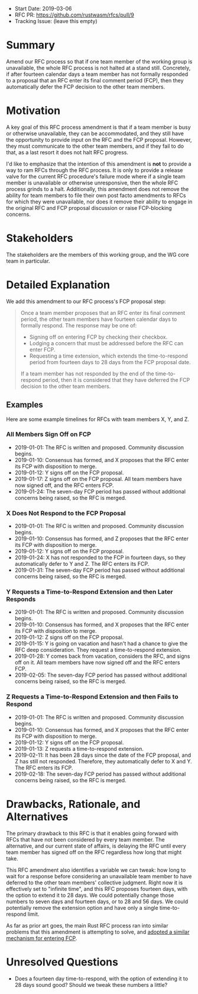 - Start Date: 2019-03-06
- RFC PR: https://github.com/rustwasm/rfcs/pull/9
- Tracking Issue: (leave this empty)

# Summary
[summary]: #summary

Amend our RFC process so that if one team member of the working group is
unavailable, the whole RFC process is not halted at a stand still. Concretely,
if after fourteen calendar days a team member has not formally responded to
a proposal that an RFC enter its final comment period (FCP), then they
automatically defer the FCP decision to the other team members.

# Motivation
[motivation]: #motivation

A key goal of this RFC process amendment is that if a team member is busy or
otherwise unavailable, they can be accommodated, and they still have the
opportunity to provide input on the RFC and the FCP proposal. However, they must
communicate to the other team members, and if they fail to do that, as a last
resort it does not halt RFC progress.

I'd like to emphasize that the intention of this amendment is **not** to provide
a way to ram RFCs through the RFC process. It is only to provide a release valve
for the current RFC procedure's failure mode where if a single team member is
unavailable or otherwise unresponsive, then the whole RFC process grinds to a
halt. Additionally, this amendment does not remove the ability for team members
to file their own post facto amendments to RFCs for which they were unavailable,
nor does it remove their ability to engage in the original RFC and FCP proposal
discussion or raise FCP-blocking concerns.

# Stakeholders
[stakeholders]: #stakeholders

The stakeholders are the members of this working group, and the WG core team in
particular.

# Detailed Explanation
[detailed-explanation]: #detailed-explanation

We add this amendment to our RFC process's FCP proposal step:

> Once a team member proposes that an RFC enter its final comment period, the
> other team members have fourteen calendar days to formally respond. The
> response may be one of:
>
> * Signing off on entering FCP by checking their checkbox.
> * Lodging a concern that must be addressed before the RFC can enter FCP.
> * Requesting a time extension, which extends the time-to-respond period from
>   fourteen days to 28 days from the FCP proposal date.
>
> If a team member has not responded by the end of the time-to-respond period,
> then it is considered that they have deferred the FCP decision to the other
> team members.

## Examples

Here are some example timelines for RFCs with team members X, Y, and Z.

### All Members Sign Off on FCP

* 2019-01-01: The RFC is written and proposed. Community discussion begins.
* 2019-01-10: Consensus has formed, and X proposes that the RFC enter its FCP
  with disposition to merge.
* 2019-01-12: Y signs off on the FCP proposal.
* 2019-01-17: Z signs off on the FCP proposal. All team members have now signed
  off, and the RFC enters FCP.
* 2019-01-24: The seven-day FCP period has passed without additional concerns
  being raised, so the RFC is merged.

### X Does Not Respond to the FCP Proposal

* 2019-01-01: The RFC is written and proposed. Community discussion begins.
* 2019-01-10: Consensus has formed, and Z proposes that the RFC enter its FCP
  with disposition to merge.
* 2019-01-12: Y signs off on the FCP proposal.
* 2019-01-24: X has not responded to the FCP in fourteen days, so they
  automatically defer to Y and Z. The RFC enters its FCP.
* 2019-01-31: The seven-day FCP period has passed without additional concerns
  being raised, so the RFC is merged.

### Y Requests a Time-to-Respond Extension and then Later Responds

* 2019-01-01: The RFC is written and proposed. Community discussion begins.
* 2019-01-10: Consensus has formed, and X proposes that the RFC enter its FCP
  with disposition to merge.
* 2019-01-12: Z signs off on the FCP proposal.
* 2019-01-15: Y is going on vacation and hasn't had a chance to give the RFC
  deep consideration. They request a time-to-respond extension.
* 2019-01-28: Y comes back from vacation, considers the RFC, and signs off on
  it. All team members have now signed off and the RFC enters FCP.
* 2019-02-05: The seven-day FCP period has passed without additional concerns
  being raised, so the RFC is merged.

### Z Requests a Time-to-Respond Extension and then Fails to Respond

* 2019-01-01: The RFC is written and proposed. Community discussion begins.
* 2019-01-10: Consensus has formed, and X proposes that the RFC enter its FCP
  with disposition to merge.
* 2019-01-12: Y signs off on the FCP proposal.
* 2019-01-13: Z requests a time-to-respond extension.
* 2019-02-11: It has been 28 days since the date of the FCP proposal, and Z has
  still not responded. Therefore, they automatically defer to X and Y. The RFC
  enters its FCP.
* 2019-02-18: The seven-day FCP period has passed without additional concerns
  being raised, so the RFC is merged.

# Drawbacks, Rationale, and Alternatives
[alternatives]: #drawbacks-rationale-and-alternatives

The primary drawback to this RFC is that it enables going forward with RFCs that
have not been considered by every team member. The alternative, and our current
state of affairs, is delaying the RFC until every team member has signed off on
the RFC regardless how long that might take.

This RFC amendment also identifies a variable we can tweak: how long to wait for
a response before considering an unavailable team member to have deferred to the
other team members' collective judgment. Right now it is effectively set to
"infinite time", and this RFC proposes fourteen days, with the option to extend
it to 28 days. We could potentially change those numbers to seven days and
fourteen days, or to 28 and 56 days. We could potentially remove the extension
option and have only a single time-to-respond limit.

As far as prior art goes, the main Rust RFC process ran into similar problems
that this amendment is attempting to solve, and [adopted a similar mechanism for
entering FCP](https://github.com/anp/rfcbot-rs/pull/188).

# Unresolved Questions
[unresolved]: #unresolved-questions

- Does a fourteen day time-to-respond, with the option of extending it to 28
  days sound good? Should we tweak these numbers a little?

